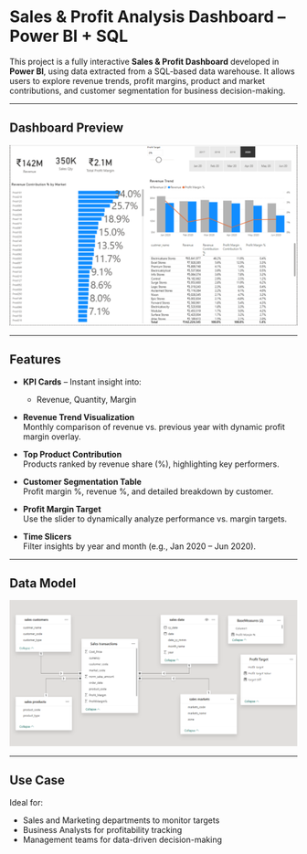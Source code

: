 # Sales & Profit Analysis Dashboard – Power BI + SQL

This project is a fully interactive **Sales & Profit Dashboard** developed in **Power BI**, using data extracted from a SQL-based data warehouse. It allows users to explore revenue trends, profit margins, product and market contributions, and customer segmentation for business decision-making.

---

## Dashboard Preview

![Dashboard Screenshot](./dashboard_view.PNG)

---

## Features

- **KPI Cards**  – Instant insight into:
  - Revenue, Quantity, Margin

- **Revenue Trend Visualization**  
  Monthly comparison of revenue vs. previous year with dynamic profit margin overlay.

- **Top Product Contribution**  
  Products ranked by revenue share (%), highlighting key performers.

- **Customer Segmentation Table**  
  Profit margin %, revenue %, and detailed breakdown by customer.

- **Profit Margin Target**  
  Use the slider to dynamically analyze performance vs. margin targets.

- **Time Slicers**  
  Filter insights by year and month (e.g., Jan 2020 – Jun 2020).

---


## Data Model

![Data Model](./model_view.PNG) 

---

##  Use Case

Ideal for:
- Sales and Marketing departments to monitor targets
- Business Analysts for profitability tracking
- Management teams for data-driven decision-making
